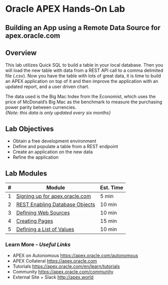 # Oracle APEX Hands-On Lab

## Building an App using a Remote Data Source for apex.oracle.com

## Overview
This lab utilizes Quick SQL to build a table in your local database. Then you will load the new table with data from a REST API call to a comma delimited file (.csv). Now you have the table with lots of great data, it is time to build an APEX application on top of it and then improve the application with an updated report, and a user driven chart.

The data used is the Big Mac Index from the Economist, which uses the price of McDonald’s Big Mac as the benchmark to measure the purchasing power parity between currencies.   
*{Note: this data is only updated every six months}*

## Lab Objectives

* Obtain a free development environment
* Define and populate a table from a REST endpoint
* Create an application on the new data
* Refine the application

## Lab Modules

| # | Module | Est. Time |
| --- | --- | --- |
| 1 | [Signing up for apex.oracle.com](1-sign-up-apex.md) | 5 min |
| 2 | [REST Enabling Database Objects](2-rest-enabling.md) | 10 min |
| 3 | [Defining Web Sources](3-defining-web-source.md) | 10 min |
| 4 | [Creating Pages](4-creating-pages.md) | 15 min |
| 5 | [Defining a List of Values](5-defining-lov.md) | 10 min |

### Learn More - *Useful Links*

- APEX on Autonomous   https://apex.oracle.com/autonomous
- APEX Collateral   https://apex.oracle.com
- Tutorials   https://apex.oracle.com/en/learn/tutorials
- Community   https://apex.oracle.com/community
- External Site + Slack   http://apex.world

